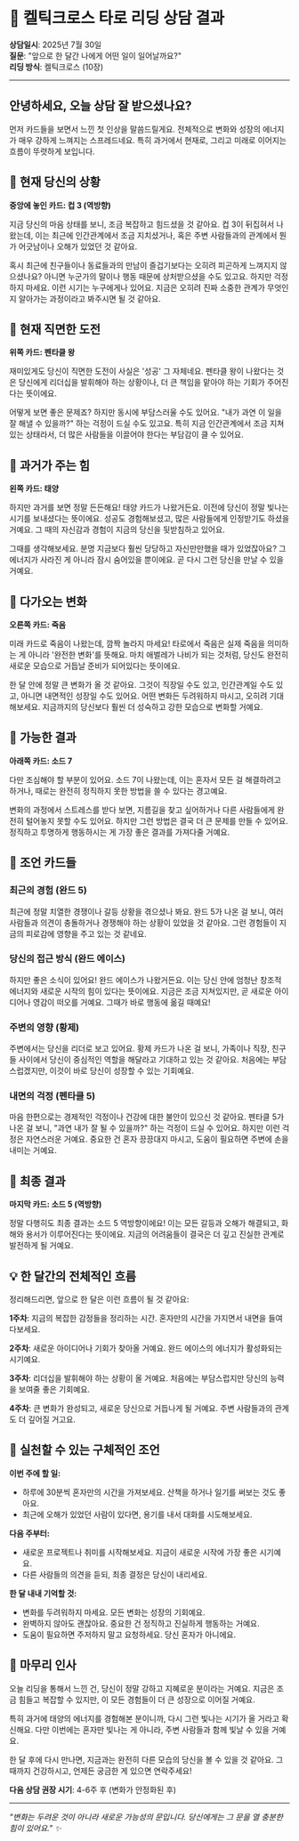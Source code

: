 # 🔮 켈틱크로스 타로 리딩 상담 결과

**상담일시**: 2025년 7월 30일  
**질문**: "앞으로 한 달간 나에게 어떤 일이 일어날까요?"  
**리딩 방식**: 켈틱크로스 (10장)  

---

## 안녕하세요, 오늘 상담 잘 받으셨나요? 

먼저 카드들을 보면서 느낀 첫 인상을 말씀드릴게요. 전체적으로 변화와 성장의 에너지가 매우 강하게 느껴지는 스프레드네요. 특히 과거에서 현재로, 그리고 미래로 이어지는 흐름이 뚜렷하게 보입니다.

## 🎴 현재 당신의 상황

**중앙에 놓인 카드: 컵 3 (역방향)**

지금 당신의 마음 상태를 보니, 조금 복잡하고 힘드셨을 것 같아요. 컵 3이 뒤집혀서 나왔는데, 이는 최근에 인간관계에서 조금 지치셨거나, 혹은 주변 사람들과의 관계에서 뭔가 어긋남이나 오해가 있었던 것 같아요. 

혹시 최근에 친구들이나 동료들과의 만남이 즐겁기보다는 오히려 피곤하게 느껴지지 않으셨나요? 아니면 누군가의 말이나 행동 때문에 상처받으셨을 수도 있고요. 하지만 걱정하지 마세요. 이런 시기는 누구에게나 있어요. 지금은 오히려 진짜 소중한 관계가 무엇인지 알아가는 과정이라고 봐주시면 될 것 같아요.

## 🎯 현재 직면한 도전

**위쪽 카드: 펜타클 왕**

재미있게도 당신이 직면한 도전이 사실은 '성공' 그 자체네요. 펜타클 왕이 나왔다는 것은 당신에게 리더십을 발휘해야 하는 상황이나, 더 큰 책임을 맡아야 하는 기회가 주어진다는 뜻이에요. 

어떻게 보면 좋은 문제죠? 하지만 동시에 부담스러울 수도 있어요. "내가 과연 이 일을 잘 해낼 수 있을까?" 하는 걱정이 드실 수도 있고요. 특히 지금 인간관계에서 조금 지쳐있는 상태라서, 더 많은 사람들을 이끌어야 한다는 부담감이 클 수 있어요.

## 🌅 과거가 주는 힘

**왼쪽 카드: 태양**

하지만 과거를 보면 정말 든든해요! 태양 카드가 나왔거든요. 이전에 당신이 정말 빛나는 시기를 보내셨다는 뜻이에요. 성공도 경험해보셨고, 많은 사람들에게 인정받기도 하셨을 거예요. 그 때의 자신감과 경험이 지금의 당신을 뒷받침하고 있어요.

그때를 생각해보세요. 분명 지금보다 훨씬 당당하고 자신만만했을 때가 있었잖아요? 그 에너지가 사라진 게 아니라 잠시 숨어있을 뿐이에요. 곧 다시 그런 당신을 만날 수 있을 거예요.

## 🚀 다가오는 변화

**오른쪽 카드: 죽음**

미래 카드로 죽음이 나왔는데, 깜짝 놀라지 마세요! 타로에서 죽음은 실제 죽음을 의미하는 게 아니라 '완전한 변화'를 뜻해요. 마치 애벌레가 나비가 되는 것처럼, 당신도 완전히 새로운 모습으로 거듭날 준비가 되어있다는 뜻이에요.

한 달 안에 정말 큰 변화가 올 것 같아요. 그것이 직장일 수도 있고, 인간관계일 수도 있고, 아니면 내면적인 성장일 수도 있어요. 어떤 변화든 두려워하지 마시고, 오히려 기대해보세요. 지금까지의 당신보다 훨씬 더 성숙하고 강한 모습으로 변화할 거예요.

## 💫 가능한 결과

**아래쪽 카드: 소드 7**

다만 조심해야 할 부분이 있어요. 소드 7이 나왔는데, 이는 혼자서 모든 걸 해결하려고 하거나, 때로는 완전히 정직하지 못한 방법을 쓸 수 있다는 경고예요. 

변화의 과정에서 스트레스를 받다 보면, 지름길을 찾고 싶어하거나 다른 사람들에게 완전히 털어놓지 못할 수도 있어요. 하지만 그런 방법은 결국 더 큰 문제를 만들 수 있어요. 정직하고 투명하게 행동하시는 게 가장 좋은 결과를 가져다줄 거예요.

## 🌟 조언 카드들

### 최근의 경험 (완드 5)
최근에 정말 치열한 경쟁이나 갈등 상황을 겪으셨나 봐요. 완드 5가 나온 걸 보니, 여러 사람들과 의견이 충돌하거나 경쟁해야 하는 상황이 있었을 것 같아요. 그런 경험들이 지금의 피로감에 영향을 주고 있는 것 같네요.

### 당신의 접근 방식 (완드 에이스)
하지만 좋은 소식이 있어요! 완드 에이스가 나왔거든요. 이는 당신 안에 엄청난 창조적 에너지와 새로운 시작의 힘이 있다는 뜻이에요. 지금은 조금 지쳐있지만, 곧 새로운 아이디어나 영감이 떠오를 거예요. 그때가 바로 행동에 옮길 때예요!

### 주변의 영향 (황제)
주변에서는 당신을 리더로 보고 있어요. 황제 카드가 나온 걸 보니, 가족이나 직장, 친구들 사이에서 당신이 중심적인 역할을 해달라고 기대하고 있는 것 같아요. 처음에는 부담스럽겠지만, 이것이 바로 당신이 성장할 수 있는 기회예요.

### 내면의 걱정 (펜타클 5)
마음 한편으로는 경제적인 걱정이나 건강에 대한 불안이 있으신 것 같아요. 펜타클 5가 나온 걸 보니, "과연 내가 잘 될 수 있을까?" 하는 걱정이 드실 수 있어요. 하지만 이런 걱정은 자연스러운 거예요. 중요한 건 혼자 끙끙대지 마시고, 도움이 필요하면 주변에 손을 내미는 거예요.

## 🎯 최종 결과

**마지막 카드: 소드 5 (역방향)**

정말 다행히도 최종 결과는 소드 5 역방향이에요! 이는 모든 갈등과 오해가 해결되고, 화해와 용서가 이루어진다는 뜻이에요. 지금의 어려움들이 결국은 더 깊고 진실한 관계로 발전하게 될 거예요.

## 💡 한 달간의 전체적인 흐름

정리해드리면, 앞으로 한 달은 이런 흐름이 될 것 같아요:

**1주차**: 지금의 복잡한 감정들을 정리하는 시간. 혼자만의 시간을 가지면서 내면을 들여다보세요.

**2주차**: 새로운 아이디어나 기회가 찾아올 거예요. 완드 에이스의 에너지가 활성화되는 시기예요.

**3주차**: 리더십을 발휘해야 하는 상황이 올 거예요. 처음에는 부담스럽지만 당신의 능력을 보여줄 좋은 기회예요.

**4주차**: 큰 변화가 완성되고, 새로운 당신으로 거듭나게 될 거예요. 주변 사람들과의 관계도 더 깊어질 거고요.

## 🌈 실천할 수 있는 구체적인 조언

**이번 주에 할 일:**
- 하루에 30분씩 혼자만의 시간을 가져보세요. 산책을 하거나 일기를 써보는 것도 좋아요.
- 최근에 오해가 있었던 사람이 있다면, 용기를 내서 대화를 시도해보세요.

**다음 주부터:**
- 새로운 프로젝트나 취미를 시작해보세요. 지금이 새로운 시작에 가장 좋은 시기예요.
- 다른 사람들의 의견을 듣되, 최종 결정은 당신이 내리세요.

**한 달 내내 기억할 것:**
- 변화를 두려워하지 마세요. 모든 변화는 성장의 기회예요.
- 완벽하지 않아도 괜찮아요. 중요한 건 정직하고 진실하게 행동하는 거예요.
- 도움이 필요하면 주저하지 말고 요청하세요. 당신 혼자가 아니에요.

## 💝 마무리 인사

오늘 리딩을 통해서 느낀 건, 당신이 정말 강하고 지혜로운 분이라는 거예요. 지금은 조금 힘들고 복잡할 수 있지만, 이 모든 경험들이 더 큰 성장으로 이어질 거예요. 

특히 과거에 태양의 에너지를 경험해본 분이니까, 다시 그런 빛나는 시기가 올 거라고 확신해요. 다만 이번에는 혼자만 빛나는 게 아니라, 주변 사람들과 함께 빛날 수 있을 거예요.

한 달 후에 다시 만나면, 지금과는 완전히 다른 모습의 당신을 볼 수 있을 것 같아요. 그때까지 건강하시고, 언제든 궁금한 게 있으면 연락주세요!

**다음 상담 권장 시기**: 4-6주 후 (변화가 안정화된 후)

---

*"변화는 두려운 것이 아니라 새로운 가능성의 문입니다. 당신에게는 그 문을 열 충분한 힘이 있어요." ✨*